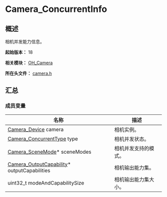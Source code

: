 # Camera_ConcurrentInfo

## 概述

相机并发能力信息。

**起始版本：** 18

**相关模块：** [OH_Camera](capi-oh-camera.md)

**所在头文件：** [camera.h](capi-camera-h.md)

## 汇总

### 成员变量

| 名称 | 描述 |
| -- | -- |
| [Camera_Device](capi-oh-camera-camera-device.md) camera | 相机实例。 |
| [Camera_ConcurrentType](capi-camera-h.md#camera_concurrenttype) type | 相机并发状态。 |
| [Camera_SceneMode](capi-camera-h.md#camera_scenemode)* sceneModes | 相机并发支持的模式。 |
| [Camera_OutputCapability](capi-oh-camera-camera-outputcapability.md)* outputCapabilities | 相机输出能力集。 |
| uint32_t modeAndCapabilitySize | 相机输出能力集大小。 |


